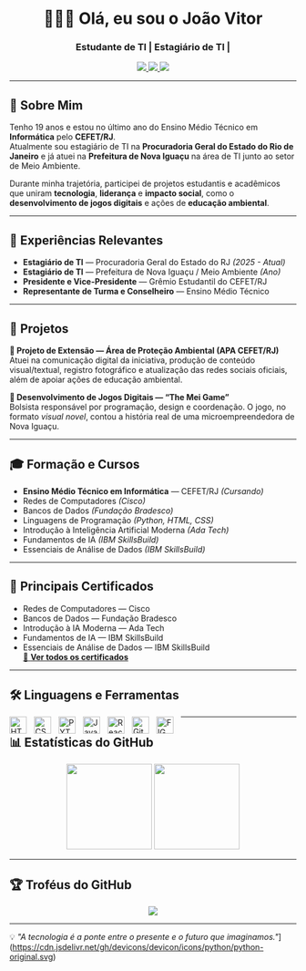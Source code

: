 <h1 align="center">👨🏽‍💻 Olá, eu sou o João Vitor</h1>
<h3 align="center">Estudante de TI | Estagiário de TI | </h3>

<p align="center">
  <a href="https://www.linkedin.com/in/jo%C3%A3o-vitor-moura-dos-santos-aa9a6724b">
    <img src="https://img.shields.io/badge/-LinkedIn-0077B5?style=for-the-badge&logo=linkedin&logoColor=white"/>
  </a>
  <a href="https://www.instagram.com/joaovux">
    <img src="https://img.shields.io/badge/-Instagram-E4405F?style=for-the-badge&logo=instagram&logoColor=white"/>
  </a>
  <a href="mailto:moyrasyntoos@gmail.com">
    <img src="https://img.shields.io/badge/-Email-D14836?style=for-the-badge&logo=gmail&logoColor=white"/>
  </a>
</p>

---

## 📌 Sobre Mim
Tenho 19 anos e estou no último ano do Ensino Médio Técnico em **Informática** pelo **CEFET/RJ**.  
Atualmente sou estagiário de TI na **Procuradoria Geral do Estado do Rio de Janeiro** e já atuei na **Prefeitura de Nova Iguaçu** na área de TI junto ao setor de Meio Ambiente.

Durante minha trajetória, participei de projetos estudantis e acadêmicos que uniram **tecnologia**, **liderança** e **impacto social**, como o **desenvolvimento de jogos digitais** e ações de **educação ambiental**.

---

## 💼 Experiências Relevantes
- **Estagiário de TI** — Procuradoria Geral do Estado do RJ *(2025 - Atual)*
- **Estagiário de TI** — Prefeitura de Nova Iguaçu / Meio Ambiente *(Ano)*
- **Presidente e Vice-Presidente** — Grêmio Estudantil do CEFET/RJ
- **Representante de Turma e Conselheiro** — Ensino Médio Técnico

---

## 🚀 Projetos
**📌 Projeto de Extensão — Área de Proteção Ambiental (APA CEFET/RJ)**  
Atuei na comunicação digital da iniciativa, produção de conteúdo visual/textual, registro fotográfico e atualização das redes sociais oficiais, além de apoiar ações de educação ambiental.

**📌 Desenvolvimento de Jogos Digitais — “The Mei Game”**  
Bolsista responsável por programação, design e coordenação. O jogo, no formato *visual novel*, contou a história real de uma microempreendedora de Nova Iguaçu.

---

## 🎓 Formação e Cursos
- **Ensino Médio Técnico em Informática** — CEFET/RJ *(Cursando)*
- Redes de Computadores *(Cisco)*
- Bancos de Dados *(Fundação Bradesco)*
- Linguagens de Programação *(Python, HTML, CSS)*
- Introdução à Inteligência Artificial Moderna *(Ada Tech)*
- Fundamentos de IA *(IBM SkillsBuild)*
- Essenciais de Análise de Dados *(IBM SkillsBuild)*

---

## 🏅 Principais Certificados
- Redes de Computadores — Cisco
- Bancos de Dados — Fundação Bradesco
- Introdução à IA Moderna — Ada Tech
- Fundamentos de IA — IBM SkillsBuild
- Essenciais de Análise de Dados — IBM SkillsBuild  
[📂 **Ver todos os certificados**](https://www.linkedin.com/in/jo%C3%A3o-vitor-moura-dos-santos-aa9a6724b/details/certifications/)

---

## 🛠 Linguagens e Ferramentas

<img 
    align="left" 
    alt="HTML"
    title="HTML" 
    width="30px" 
    style="padding-right: 10px;" 
    src="https://cdn.jsdelivr.net/gh/devicons/devicon@latest/icons/html5/html5-original.svg" 
/>

<img 
    align="left" 
    alt="CSS"
    title="CSS" 
    width="30px" 
    style="padding-right: 10px;" 
    src="https://cdn.jsdelivr.net/gh/devicons/devicon@latest/icons/css3/css3-original.svg"
/>

<img 
    align="left" 
    alt="PYTHON" 
    title="PYTHON"
    width="30px" 
    style="padding-right: 10px;" 
    src="https://cdn.jsdelivr.net/gh/devicons/devicon/icons/python/python-original.svg" 
/>

<img 
    align="left" 
    alt="JavaScript" 
    title="JavaScript"
    width="30px" 
    style="padding-right: 10px;" 
    src="https://cdn.jsdelivr.net/gh/devicons/devicon@latest/icons/javascript/javascript-original.svg" 
/>

<img 
    align="left" 
    alt="React"
    title="React" 
    width="30px" 
    style="padding-right: 10px;" 
    src="https://cdn.jsdelivr.net/gh/devicons/devicon@latest/icons/react/react-original.svg" 
/>

<img 
    align="left" 
    alt="Git" 
    title="Git"
    width="30px" 
    style="padding-right: 10px;" 
    src="https://cdn.jsdelivr.net/gh/devicons/devicon@latest/icons/git/git-original.svg" 
/>

<img 
    align="left" 
    alt="FIGMA" 
    title="FIGMA"
    width="30px" 
    style="padding-right: 10px;" 
    src="https://cdn.jsdelivr.net/gh/devicons/devicon/icons/figma/figma-original.svg"
/>

---

## 📊 Estatísticas do GitHub
<p align="center">
  <img height="150em" src="https://github-readme-stats.vercel.app/api?username=jvmouraaa&show_icons=true&theme=tokyonight"/>
  <img height="150em" src="https://github-readme-stats.vercel.app/api/top-langs/?username=jvmouraaa&layout=compact&theme=tokyonight"/>
</p>

---

## 🏆 Troféus do GitHub
<p align="center">
  <img src="https://github-profile-trophy.vercel.app/?username=jvmouraaa&theme=tokyonight&no-frame=true&row=1&column=6"/>
</p>

---

💡 *"A tecnologia é a ponte entre o presente e o futuro que imaginamos."*](https://cdn.jsdelivr.net/gh/devicons/devicon/icons/python/python-original.svg)
